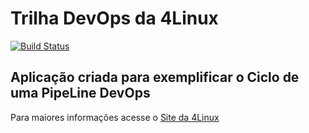 # Trilha DevOps da 4Linux

<!-- Altere a Flag abaixo com sua URL do Travis -->
[![Build Status](https://travis-ci.org/fabriciocastro/DevOpsLab-HelloWorld.svg?branch=master)](https://travis-ci.org/fabriciocastro/DevOpsLab-HelloWorld)

## Aplicação criada para exemplificar o Ciclo de uma PipeLine DevOps


Para maiores informações acesse o [Site da 4Linux](https://www.4linux.com.br/cursos/devops)
